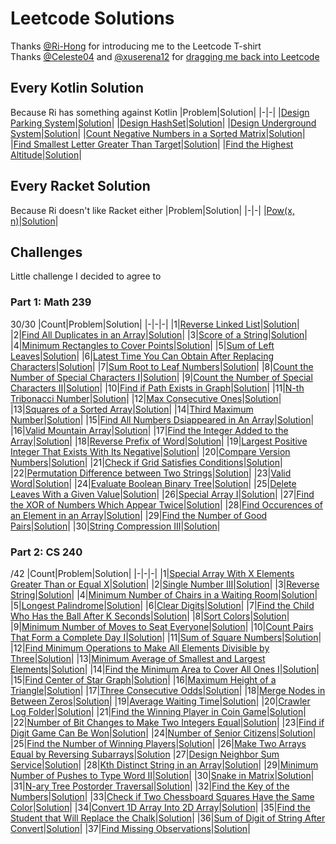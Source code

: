 # Leetcode Solutions
Thanks [@Ri-Hong](https://github.com/Ri-Hong) for introducing me to the Leetcode T-shirt  
Thanks [@Celeste04](https://github.com/Celeste04) and [@xuserena12](https://github.com/xuserena12) for [dragging me back into Leetcode](#challenges)

## Every Kotlin Solution
Because Ri has something against Kotlin
|Problem|Solution|
|-|-|
|[Design Parking System](https://leetcode.com/problems/design-parking-system/)|[Solution](./Daily%20Challenge/2023/05%20-%20May/2023-05-29/ParkingSystem.kt)|
|[Design HashSet](https://leetcode.com/problems/design-hashset/)|[Solution](./Daily%20Challenge/2023/05%20-%20May/2023-05-30/MyHashSet.kt)|
|[Design Underground System](https://leetcode.com/problems/design-underground-system/)|[Solution](./Daily%20Challenge/2023/05%20-%20May/2023-05-31/UndergroundSystem.kt)|
|[Count Negative Numbers in a Sorted Matrix](https://leetcode.com/problems/count-negative-numbers-in-a-sorted-matrix/)|[Solution](./Daily%20Challenge/2023/06%20-%20June/2023-06-08/Solution.kt)|
|[Find Smallest Letter Greater Than Target](https://leetcode.com/problems/find-smallest-letter-greater-than-target/)|[Solution](./Daily%20Challenge/2023/06%20-%20June/2023-06-09/Solution.kt)|
|[Find the Highest Altitude](https://leetcode.com/problems/find-the-highest-altitude)|[Solution](./Daily%20Challenge/2023/06%20-%20June/2023-06-19/Solution.kt)|

## Every Racket Solution
Because Ri doesn't like Racket either
|Problem|Solution|
|-|-|
|[Pow(x, n)](https://leetcode.com/problems/powx-n/)|[Solution](./Daily%20Challenge/2023/07%20-%20July/2023-07-24/solution.rkt)|

## Challenges
Little challenge I decided to agree to
### Part 1: Math 239
30/30
|Count|Problem|Solution|
|-|-|-|
|1|[Reverse Linked List](https://leetcode.com/problems/reverse-linked-list/description/)|[Solution](./Daily%20Challenge/2024/03%20-%20March/2024-03-21/solution.py)|
|2|[Find All Duplicates in an Array](https://leetcode.com/problems/find-all-duplicates-in-an-array/description/)|[Solution](./Daily%20Challenge/2024/03%20-%20March/2024-03-25/solution.py)|
|3|[Score of a String](https://leetcode.com/problems/score-of-a-string/description/)|[Solution](./Biweekly%20Contests/Biweekly%20Contest%20128/Score%20of%20a%20String/solution.py)|
|4|[Minimum Rectangles to Cover Points](https://leetcode.com/problems/minimum-rectangles-to-cover-points/description/)|[Solution](./Biweekly%20Contests/Biweekly%20Contest%20128/Minimum%20Rectanges%20to%20Cover%20Points/solution.py)|
|5|[Sum of Left Leaves](https://leetcode.com/problems/sum-of-left-leaves/description/)|[Solution](./Daily%20Challenge/2024/04%20-%20April/2024-04-14/solution.py)|
|6|[Latest Time You Can Obtain After Replacing Characters](https://leetcode.com/problems/latest-time-you-can-obtain-after-replacing-characters/description/)|[Solution](./Weekly%20Contests/Weekly%20Contest%20393/Latest%20Time%20You%20Can%20Obtain%20After%20Replacing%20Characters/solution.py)|
|7|[Sum Root to Leaf Numbers](https://leetcode.com/problems/sum-root-to-leaf-numbers/description/)|[Solution](./Daily%20Challenge/2024/04%20-%20April/2024-04-15/solution.py)|
|8|[Count the Number of Special Characters I](https://leetcode.com/problems/count-the-number-of-special-characters-i/description/)|[Solution](./Weekly%20Contests/Weekly%20Contest%20394/Count%20the%20Number%20of%20Special%20Characters%20I/solution.py)|
|9|[Count the Number of Special Characters II](https://leetcode.com/problems/count-the-number-of-special-characters-ii/description/)|[Solution](./Weekly%20Contests/Weekly%20Contest%20394/Count%20the%20Number%20of%20Special%20Characters%20II/solution.py)|
|10|[Find if Path Exists in Graph](https://leetcode.com/problems/find-if-path-exists-in-graph/description/)|[Solution](./Daily%20Challenge/2024/04%20-%20April/2024-04-21/solution.py)|
|11|[N-th Tribonacci Number](https://leetcode.com/problems/n-th-tribonacci-number/description/)|[Solution](./Daily%20Challenge/2024/04%20-%20April/2024-04-24/solution.py)|
|12|[Max Consecutive Ones](https://leetcode.com/problems/max-consecutive-ones/)|[Solution](./Learning/Arrays/Max%20Consecutive%20Ones/solution.py)|
|13|[Squares of a Sorted Array](https://leetcode.com/problems/squares-of-a-sorted-array/)|[Solution](./Learning/Arrays/Squares%20of%20a%20Sorted%20Array/solution.py)|
|14|[Third Maximum Number](https://leetcode.com/problems/third-maximum-number/description/)|[Solution](./Learning/Arrays/Third%20Maximum%20Number/solution.py)|
|15|[Find All Numbers Dsiappeared in An Array](https://leetcode.com/problems/find-all-numbers-disappeared-in-an-array/description/)|[Solution](./Learning/Arrays/Find%20All%20Numbers%20Dsiappeared%20in%20An%20Array/solution.py)|
|16|[Valid Mountain Array](https://leetcode.com/problems/valid-mountain-array/description/)|[Solution](./Learning/Arrays/Valid%20Mountain%20Array/solution.py)|
|17|[Find the Integer Added to the Array](https://leetcode.com/problems/find-the-integer-added-to-array-i/description/)|[Solution](./Weekly%20Contests/Weekly%20Contest%20395/Find%20the%20Integer%20Added%20to%20the%20Array%20I/solution.py)|
|18|[Reverse Prefix of Word](https://leetcode.com/problems/reverse-prefix-of-word/description/)|[Solution](./Daily%20Challenge/2024/05%20-%20May/2024-05-01/solution.py)|
|19|[Largest Positive Integer That Exists With Its Negative](https://leetcode.com/problems/largest-positive-integer-that-exists-with-its-negative/description/)|[Solution](./Daily%20Challenge/2024/05%20-%20May/2024-05-02/solution.py)|
|20|[Compare Version Numbers](https://leetcode.com/problems/compare-version-numbers/description/)|[Solution](./Daily%20Challenge/2024/05%20-%20May/2024-05-03/solution.py)|
|21|[Check if Grid Satisfies Conditions](https://leetcode.com/problems/check-if-grid-satisfies-conditions/description)|[Solution](./Biweekly%20Contests/Biweekly%20Contest%20130/Check%20if%20Grid%20Satisfies%20Conditions3/solution.py)|
|22|[Permutation Difference between Two Strings](https://leetcode.com/problems/permutation-difference-between-two-strings)|[Solution](./Weekly%20Contests/Weekly%20Contest%20397/Permutation%20Difference%20between%20Two%20Strings/solution.py)|
|23|[Valid Word](https://leetcode.com/problems/valid-word/description/)|[Solution](./Weekly%20Contests/Weekly%20Contest%20396/Valid%20Word/solution.py)|
|24|[Evaluate Boolean Binary Tree](https://leetcode.com/problems/evaluate-boolean-binary-tree/description/)|[Solution](./Daily%20Challenge/2024/05%20-%20May/2024-05-16/solution.py)|
|25|[Delete Leaves With a Given Value](https://leetcode.com/problems/delete-leaves-with-a-given-value/description/)|[Solution](./Daily%20Challenge/2024/05%20-%20May/2024-06-17/solution.py)|
|26|[Special Array I](https://leetcode.com/problems/special-array-i/description/)|[Solution](./Weekly%20Contests/Weekly%20Contest%20398/Special%20Array%20I/solution.py)|
|27|[Find the XOR of Numbers Which Appear Twice](https://leetcode.com/problems/find-the-xor-of-numbers-which-appear-twice/description/)|[Solution](./Biweekly%20Contests/Biweekly%20Contest%20131/Find%20the%20XOR%20of%20Numbers%20Which%20Appear%20Twice/solution.py)|
|28|[Find Occurences of an Element in an Array](https://leetcode.com/problems/find-occurrences-of-an-element-in-an-array/description/)|[Solution](./Biweekly%20Contests/Biweekly%20Contest%20131/Find%20Occurences%20of%20an%20Element%20in%20an%20Array/solution.py)|
|29|[Find the Number of Good Pairs](https://leetcode.com/problems/find-the-number-of-good-pairs-i/description/)|[Solution](./Weekly%20Contests/Weekly%20Contest%20399/Find%20the%20Number%20of%20Good%20Pairs/solution.py)|
|30|[String Compression III](https://leetcode.com/problems/string-compression-iii/description/)|[Solution](./Weekly%20Contests/Weekly%20Contest%20399/String%20Compression%20III/solution.py)|

### Part 2: CS 240
/42
|Count|Problem|Solution|
|-|-|-|
|1|[Special Array With X Elements Greater Than or Equal X](https://leetcode.com/problems/special-array-with-x-elements-greater-than-or-equal-x/description/)|[Solution](./Daily%20Challenge/2024/05%20-%20May/2024-05-27/solution.py)|
|2|[Single Number III](https://leetcode.com/problems/single-number-iii/description/)|[Solution](./Daily%20Challenge/2024/05%20-%20May/2024-05-31/solution.py)|
|3|[Reverse String](https://leetcode.com/problems/reverse-string/description/)|[Solution](./Daily%20Challenge/2024/06%20-%20June/2024-06-02/solution.py)|
|4|[Minimum Number of Chairs in a Waiting Room](https://leetcode.com/problems/minimum-number-of-chairs-in-a-waiting-room/description/)|[Solution](./Weekly%20Contests/Weekly%20Contest%20400/Minimum%20Number%20of%20Chairs%20in%20a%20Waiting%20Room/solution.py)|
|5|[Longest Palindrome](https://leetcode.com/problems/longest-palindrome/description/)|[Solution](./Daily%20Challenge/2024/06%20-%20June/2024-06-04/solution.py)|
|6|[Clear Digits](https://leetcode.com/problems/clear-digits/)|[Solution](./Biweekly%20Contests/Biweekly%20Contest%20132/Clear%20Digits/solution.py)|
|7|[Find the Child Who Has the Ball After K Seconds](https://leetcode.com/problems/find-the-child-who-has-the-ball-after-k-seconds/)|[Solution](./Weekly%20Contests/Weekly%20Contest%20401/Find%20the%20Child%20Who%20Has%20the%20Ball%20After%20K%20Seconds/solution.py)|
|8|[Sort Colors](https://leetcode.com/problems/sort-colors/)|[Solution](./Daily%20Challenge/2024/06%20-%20June/2024-06-12/solution.py)|
|9|[Minimum Number of Moves to Seat Everyone](https://leetcode.com/problems/minimum-number-of-moves-to-seat-everyone/)|[Solution](./Daily%20Challenge/2024/06%20-%20June/2024-06-13/solution.py)|
|10|[Count Pairs That Form a Complete Day I](https://leetcode.com/problems/count-pairs-that-form-a-complete-day-i/)|[Solution](./Weekly%20Contests/Weekly%20Contest%20402/Count%20Pairs%20That%20Form%20a%20Complete%20Day%20I/solution.py)|
|11|[Sum of Square Numbers](https://leetcode.com/problems/sum-of-square-numbers/description/)|[Solution](./Daily%20Challenge/2024/06%20-%20June/2024-06-17/solution.py)|
|12|[Find Minimum Operations to Make All Elements Divisible by Three](https://leetcode.com/problems/find-minimum-operations-to-make-all-elements-divisible-by-three/)|[Solution](./Biweekly%20Contests/Bieweekly%20Contest%20133/Find%20Minimum%20Operations%20to%20Make%20All%20Elements%20Divisible%20by%20Three/solution.py)|
|13|[Minimum Average of Smallest and Largest Elements](https://leetcode.com/problems/minimum-average-of-smallest-and-largest-elements/)|[Solution](./Weekly%20Contests/Weekly%20Contest%20403/Minimum%20Average%20of%20Smallest%20and%20Largest%20Elements/solution.py)|
|14|[Find the Minimum Area to Cover All Ones I](https://leetcode.com/problems/find-the-minimum-area-to-cover-all-ones-i/)|[Solution](./Weekly%20Contests/Weekly%20Contest%20403/Find%20the%20Minimum%20Area%20to%20Cover%20All%20Ones%20I/solution.py)|
|15|[Find Center of Star Graph](https://leetcode.com/problems/find-center-of-star-graph/description/)|[Solution](./Daily%20Challenge/2024/06%20-%20June/2024-06-27/solution.py)|
|16|[Maximum Height of a Triangle](https://leetcode.com/problems/maximum-height-of-a-triangle/)|[Solution](./Weekly%20Contests/Weekly%20Contest%20404/Maximum%20Height%20of%20a%20Triangle/solution.py)|
|17|[Three Consecutive Odds](https://leetcode.com/problems/three-consecutive-odds/description/)|[Solution](./Daily%20Challenge/2024/07%20-%20July/2024-07-01/solution.py)|
|18|[Merge Nodes in Between Zeros](https://leetcode.com/problems/merge-nodes-in-between-zeros/description/)|[Solution](./Daily%20Challenge/2024/07%20-%20July/2024-07-04/solution.py)|
|19|[Average Waiting Time](https://leetcode.com/problems/average-waiting-time/description/)|[Solution](./Daily%20Challenge/2024/07%20-%20July/2024-07-09/solution.py)|
|20|[Crawler Log Folder](https://leetcode.com/problems/crawler-log-folder/description/)|[Solution](./Daily%20Challenge/2024/07%20-%20July/2024-07-10/solution.py)|
|21|[Find the Winning Player in Coin Game](https://leetcode.com/problems/find-the-winning-player-in-coin-game/description/)|[Solution](./Biweekly%20Contests/Biweekly%20Contest%20135/Find%20the%20Winning%20Player%20in%20Coin%20Game/solution.py)|
|22|[Number of Bit Changes to Make Two Integers Equal](https://leetcode.com/problems/number-of-bit-changes-to-make-two-integers-equal/description/)|[Solution](./Weekly%20Contests/Weekly%20Contest%20407/Number%20of%20Bit%20Changes%20to%20Make%20Two%20Integers%20Equal/solution.py)|
|23|[Find if Digit Game Can Be Won](https://leetcode.com/problems/find-if-digit-game-can-be-won/)|[Solution](./Weekly%20Contests/Weekly%20Contest%20408/Find%20if%20Digit%20Game%20Can%20Be%20Won/solution.py)|
|24|[Number of Senior Citizens](https://leetcode.com/problems/number-of-senior-citizens/description/)|[Solution](./Daily%20Challenge/2024/08%20-%20August/2024-08-01/solution.py)|
|25|[Find the Number of Winning Players](https://leetcode.com/problems/find-the-number-of-winning-players/)|[Solution](./Biweekly%20Contests/Biweekly%20Contest%20136/Find%20the%20Number%20of%20Winning%20Players/solution.py)|
|26|[Make Two Arrays Equal by Reversing Subarrays](https://leetcode.com/problems/make-two-arrays-equal-by-reversing-subarrays/description/)|[Solution](./Daily%20Challenge/2024/08%20-%20August/2024-08-03/solution.py)
|27|[Design Neighbor Sum Service](https://leetcode.com/problems/design-neighbor-sum-service/description)|[Solution](./Weekly%20Contests/Weekly%20Contest%20409/Design%20Neighbor%20Sum%20Service/solution.py)|
|28|[Kth Distinct String in an Array](https://leetcode.com/problems/kth-distinct-string-in-an-array/description/)|[Solution](./Daily%20Challenge/2024/08%20-%20August/2024-08-05/solution.py)|
|29|[Minimum Number of Pushes to Type Word II](https://leetcode.com/problems/minimum-number-of-pushes-to-type-word-ii/description/)|[Solution](./Daily%20Challenge/2024/08%20-%20August/2024-08-06/solution.py)|
|30|[Snake in Matrix](https://leetcode.com//problems/snake-in-matrix/description/)|[Solution](./Weekly%20Contests/Weekly%20Contest%20410/Snake%20in%20Matrix/solution.py)|
|31|[N-ary Tree Postorder Traversal](https://leetcode.com/problems/n-ary-tree-postorder-traversal/description/)|[Solution](./Daily%20Challenge/2024/08%20-%20August/2024-08-26/solution.py)|
|32|[Find the Key of the Numbers](https://leetcode.com/problems/find-the-key-of-the-numbers/description/)|[Solution](./Biweekly%20Contests/Biweekly%20Contest%20138/Find%20the%20Key%20of%20the%20Numbers/solution.py)|
|33|[Check if Two Chessboard Squares Have the Same Color](https://leetcode.com/problems/check-if-two-chessboard-squares-have-the-same-color/description/)|[Solution](./Weekly%20Contests/Weekly%20Contest%20413/Check%20if%20Two%20Chessboard%20Squares%20Have%20the%20Same%20Color/solution.py)|
|34|[Convert 1D Array Into 2D Array](https://leetcode.com/problems/convert-1d-array-into-2d-array/description/)|[Solution](./Daily%20Challenge/2024/09%20-%20September/2024-09-01/solution.py)|
|35|[Find the Student that Will Replace the Chalk](https://leetcode.com/problems/find-the-student-that-will-replace-the-chalk/description/)|[Solution](./Daily%20Challenge/2024/09%20-%20September/2024-09-02/solution.py)|
|36|[Sum of Digit of String After Convert](https://leetcode.com/problems/sum-of-digits-of-string-after-convert/description/)|[Solution](./Daily%20Challenge/2024/09%20-%20September/2024-09-03/solution.py)|
|37|[Find Missing Observations](https://leetcode.com/problems/find-missing-observations/description/)|[Solution](./Daily%20Challenge/2024/09%20-%20September/2024-09-05/solution.py)|
